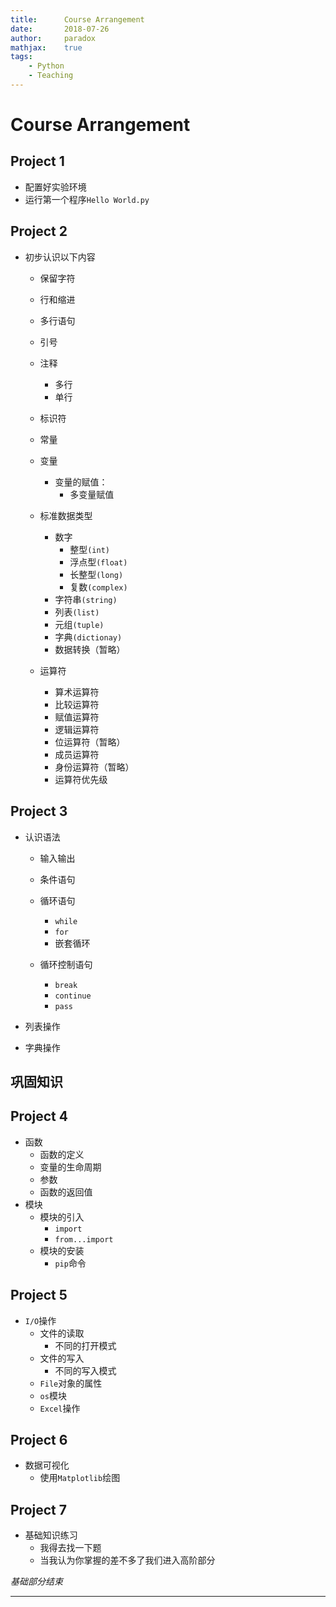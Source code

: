 ```yaml
---
title:      Course Arrangement
date:       2018-07-26
author:     paradox
mathjax:    true
tags:	
    - Python
    - Teaching
---
```


# Course Arrangement

## Project 1

- 配置好实验环境
- 运行第一个程序`Hello World.py`

## Project 2

- 初步认识以下内容

  - 保留字符
  - 行和缩进
  - 多行语句
  - 引号
  - 注释
    - 多行
    - 单行
  - 标识符
  - 常量
  - 变量
    - 变量的赋值：
      - 多变量赋值

  - 标准数据类型
    - 数字
      - 整型`(int)`
      - 浮点型`(float)`
      - 长整型`(long)`
      - 复数`(complex)`
    - 字符串`(string)`
    - 列表`(list)`
    - 元组`(tuple)`
    - 字典`(dictionay)`
    - 数据转换（暂略）
  - 运算符
    - 算术运算符
    - 比较运算符
    - 赋值运算符
    - 逻辑运算符
    - 位运算符（暂略）
    - 成员运算符
    - 身份运算符（暂略）
    - 运算符优先级

## Project 3

- 认识语法

  - 输入输出

  - 条件语句
  - 循环语句
    - `while`
    - `for`
    - 嵌套循环
  - 循环控制语句
    - `break`
    - `continue`
    - `pass`
- 列表操作
- 字典操作

## 巩固知识

## Project 4

- 函数
  - 函数的定义
  - 变量的生命周期
  - 参数
  - 函数的返回值
- 模块
  - 模块的引入
    - `import`
    - `from...import`
  - 模块的安装
    - `pip`命令

## Project 5

- `I/O`操作
  - 文件的读取
    - 不同的打开模式
  - 文件的写入
    - 不同的写入模式
  - `File`对象的属性
  - `os`模块
  - `Excel`操作

## Project 6

- 数据可视化
  - 使用`Matplotlib`绘图

## Project 7

- 基础知识练习
  - 我得去找一下题
  - 当我认为你掌握的差不多了我们进入高阶部分

*基础部分结束*

---

